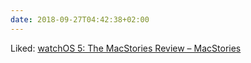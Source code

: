 ```yaml
---
date: 2018-09-27T04:42:38+02:00
---
```


Liked: [watchOS 5: The MacStories Review – MacStories](https://www.macstories.net/stories/watchos-5-the-macstories-review/)
